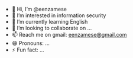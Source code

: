 - 👋 Hi, I’m @eenzamese
- 👀 I’m interested in information security
- 🌱 I’m currently learning English
- 💞️ I’m looking to collaborate on ...
- 📫 Reach me on gmail: eenzamese@gmail.com
- 😄 Pronouns: ...
- ⚡ Fun fact: ...

<!---
eenzamese/eenzamese is a ✨ special ✨ repository because its `README.md` (this file) appears on your GitHub profile.
You can click the Preview link to take a look at your changes.
--->
